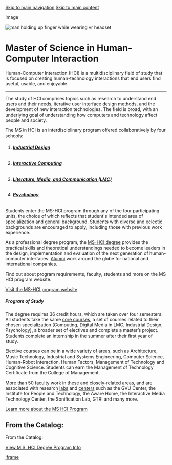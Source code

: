[Skip to main navigation](https://www.cc.gatech.edu/degree-programs/master-science-human-computer-interaction#main-navigation) [Skip to main content](https://www.cc.gatech.edu/degree-programs/master-science-human-computer-interaction#main-content)

Image

![man holding up finger while wearing vr headset](https://www.cc.gatech.edu/sites/default/files/styles/main_850x478_/public/images/main/2021/mshci_0.jpg?itok=Ey9lMxLn)

# Master of Science in Human-Computer Interaction

Human-Computer Interaction (HCI) is a multidisciplinary field of study that is focused on creating human-technology interactions that end users find useful, usable, and enjoyable.

* * *

The study of HCI comprises topics such as research to understand end users and their needs, iterative user interface design methods, and the development of new interaction technologies. The field is broad, with an underlying goal of understanding how computers and technology affect people and society.

The MS in HCI is an interdisciplinary program offered collaboratively by four schools:

1. ###### [**Industrial Design**](http://www.id.gatech.edu/)

2. ###### **[Interactive Computing](http://ic.gatech.edu/)**

3. ###### **[Literature, Media, and Communication (LMC)](http://lmc.gatech.edu/)**

4. ###### **[Psychology](http://www.psychology.gatech.edu/)**


Students enter the MS-HCI program through any of the four participating units, the choice of which reflects that student's intended area of specialization and general background. Students with diverse and eclectic backgrounds are encouraged to apply, including those with previous work experience.

As a professional degree program, the [MS-HCI degree](http://www.mshci.gatech.edu/program/requirements) provides the practical skills and theoretical understandings needed to become leaders in the design, implementation and evaluation of the next generation of human-computer interfaces. [Alumni](http://www.mshci.gatech.edu/alums) work around the globe for national and international companies.

Find out about program requirements, faculty, students and more on the MS HCI program website.

[Visit the MS-HCI program website](http://mshci.gatech.edu/)

##### Program of Study

The degree requires 36 credit hours, which are taken over four semesters. All students take the same [core courses](http://www.mshci.gatech.edu/program/courses), a set of courses related to their chosen specialization (Computing, Digital Media in LMC, Industrial Design, Psychology), a broader set of electives and complete a master’s project. Students complete an internship in the summer after their first year of study.

Elective courses can be in a wide variety of areas, such as Architecture, Music Technology, Industrial and Systems Engineering, Computer Science, Human-Robot Interaction, Human Factors, Management of Technology and Cognitive Science. Students can earn the Management of Technology Certificate from the College of Management.

More than 50 faculty work in these and closely-related areas, and are associated with research [labs](http://www.mshci.gatech.edu/research/labs) and [centers](https://mshci.gatech.edu/research/research_centers) such as the GVU Center, the Institute for People and Technology, the Aware Home, the Interactive Media Technology Center, the Sonification Lab, GTRI and many more.

[Learn more about the MS HCI Program](http://mshci.gatech.edu/program/about)

## From the Catalog:

From the Catalog:

[View M.S. HCI Degree Program Info](https://catalog.gatech.edu/programs/human-computer-interaction-ms/)

[iframe](https://static.addtoany.com/menu/sm.25.html#type=core&event=load)